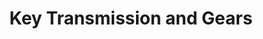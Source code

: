 ---
title: "Key Transmission and Gears"
url: /englewood/key-transmission-and-gears/
shop: car repair
---